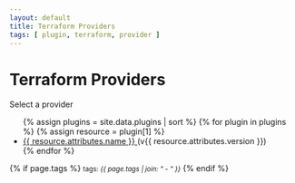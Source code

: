 ```yaml
---
layout: default
title: Terraform Providers
tags: [ plugin, terraform, provider ]
---
```

# Terraform Providers

<p>Select a provider</p>

<ul>
{% assign plugins = site.data.plugins | sort %}
{% for plugin in plugins %}
{% assign resource = plugin[1] %}
  <li>
    <a href="/{{ resource.attributes.name }}/{{ resource.attributes.name }}.html">
      {{ resource.attributes.name }} 
    </a> (v{{ resource.attributes.version }})
  </li>
{% endfor %}
</ul>

{% if page.tags %}
  <small>tags: <em>{{ page.tags | join: "</em> - <em>" }}</em></small>
{% endif %}
